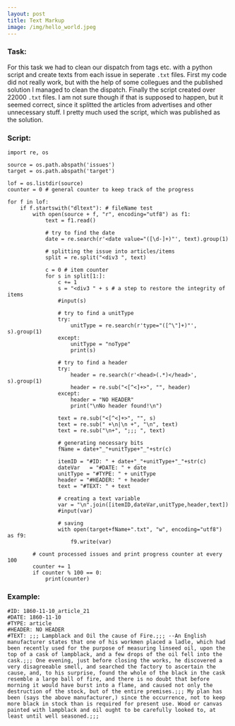```yaml
---
layout: post
title: Text Markup
image: /img/hello_world.jpeg
---
```

### Task:
For this task we had to clean our dispatch from tags etc. with a python script and create texts from each issue in seperate `.txt` files.
First my code did not really work, but with the help of some collegues and the published solution I managed to clean the dispatch. Finally the script
created over 22000 `.txt` files. I am not sure though if that is supposed to happen, but it seemed correct, since it splitted the articles from
advertises and other unnecessary stuff. I pretty much used the script, which was published as the solution.

### Script:
```
import re, os

source = os.path.abspath('issues')
target = os.path.abspath('target')

lof = os.listdir(source)
counter = 0 # general counter to keep track of the progress

for f in lof:
    if f.startswith("dltext"): # fileName test        
        with open(source + f, "r", encoding="utf8") as f1:
            text = f1.read()

            # try to find the date
            date = re.search(r'<date value="([\d-]+)"', text).group(1)

            # splitting the issue into articles/items
            split = re.split("<div3 ", text)

            c = 0 # item counter
            for s in split[1:]:
                c += 1
                s = "<div3 " + s # a step to restore the integrity of items
                #input(s)

                # try to find a unitType
                try:
                    unitType = re.search(r'type="([^\"]+)"', s).group(1)
                except:
                    unitType = "noType"
                    print(s)

                # try to find a header
                try:
                    header = re.search(r'<head>(.*)</head>', s).group(1)
                    header = re.sub("<[^<]+>", "", header)
                except:
                    header = "NO HEADER"
                    print("\nNo header found!\n")

                text = re.sub("<[^<]+>", "", s)
                text = re.sub(" +\n|\n +", "\n", text)
                text = re.sub("\n+", ";;; ", text)

                # generating necessary bits 
                fName = date+"_"+unitType+"_"+str(c)

                itemID = "#ID: " + date+"_"+unitType+"_"+str(c)
                dateVar   = "#DATE: " + date
                unitType = "#TYPE: " + unitType
                header = "#HEADER: " + header
                text = "#TEXT: " + text

                # creating a text variable
                var = "\n".join([itemID,dateVar,unitType,header,text])
                #input(var)

                # saving
                with open(target+fName+".txt", "w", encoding="utf8") as f9:
                    f9.write(var)

        # count processed issues and print progress counter at every 100        
        counter += 1
        if counter % 100 == 0:
            print(counter)
```

### Example:

```
#ID: 1860-11-10_article_21
#DATE: 1860-11-10
#TYPE: article
#HEADER: NO HEADER
#TEXT: ;;; Lampblack and Oil the cause of Fire.;;; --An English manufacturer states that one of his workmen placed a ladle, which had been recently used for the purpose of measuring linseed oil, upon the top of a cask of lampblack, and a few drops of the oil fell into the cask.;;; One evening, just before closing the works, he discovered a very disagreeable smell, and searched the factory to ascertain the cause, and, to his surprise, found the whole of the black in the cask resemble a large ball of fire, and there is no doubt that before morning it would have burst into a flame, and caused not only the destruction of the stock, but of the entire premises.;;; My plan has been (says the above manufacturer,) since the occurrence, not to keep more black in stock than is required for present use. Wood or canvas painted with lampblack and oil ought to be carefully looked to, at least until well seasoned.;;; 
```
